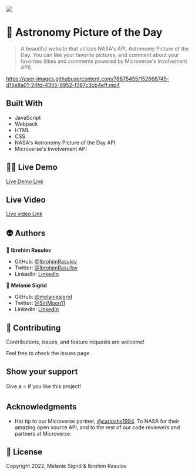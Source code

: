 ![](https://img.shields.io/badge/Microverse-blueviolet)

# 🚀 Astronomy Picture of the Day

> A beautiful website that utilizes NASA's API, Astronomy Picture of the Day. You can like your favorite pictures, and comment about your favorites (likes and comments powered by Microverse's Involvement API).

https://user-images.githubusercontent.com/78875455/152668745-d15e8a01-24fd-4355-8952-f387c3cb4eff.mp4

## Built With

- JavaScript
- Webpack
- HTML
- CSS
- NASA's Astronomy Picture of the Day API
- Microverse's Involvement API

## 🧑‍🚀 Live Demo

[Live Demo Link](https://melaniesigrid.github.io/AstronomyPictureOfTheDay/dist/)

## Live Video

[Live video Link](https://youtu.be/kCXQTR1wQN4)

## 👽 Authors

👤 **Ibrohim Rasulov**

- GitHub: [@IbrohimRasulov](https://github.com/IbrohimRasulov)
- Twitter: [@IbrohimRasu1ov](https://twitter.com/IbrohimRasu1ov)
- LinkedIn: [LinkedIn](https://www.linkedin.com/in/ibrohim-rasulov-a88352209/)

👤 **Melanie Sigrid**

- GitHub: [@melaniesigrid](https://github.com/melaniesigrid)
- Twitter: [@SiriMoon11](https://twitter.com/SiriMoon11)
- LinkedIn: [LinkedIn](https://www.linkedin.com/in/melanie-arellano-92aaa9194/)

## 🤝 Contributing

Contributions, issues, and feature requests are welcome!

Feel free to check the issues page.

## Show your support

Give a ⭐️ if you like this project!

## Acknowledgments

- Hat tip to our Microverse partner, [@carloshs1994](https://github.com/carloshs1994). To NASA for their amazing open source API, and to the rest of our code reviewers and partners at Microverse.

## 📝 License

Copyright 2022, Melanie Sigrid & Ibrohim Rasulov
